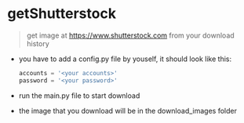 # getShutterstock

> get image at <https://www.shutterstock.com> from your download history

* you have to add a config.py file by youself, it should look like this:  
  ```python
  accounts = '<your accounts>'
  password = '<your password>'
  ```

* run the main.py file to start download

* the image that you download will be in the download_images folder
